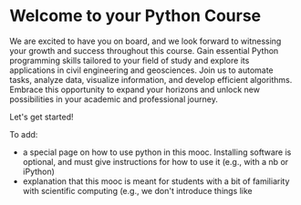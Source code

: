 # Welcome to your Python Course

We are excited to have you on board, and we look forward to witnessing your growth and success throughout this course. Gain essential Python programming skills tailored to your field of study and explore its applications in civil engineering and geosciences. Join us to automate tasks, analyze data, visualize information, and develop efficient algorithms. Embrace this opportunity to expand your horizons and unlock new possibilities in your academic and professional journey. 

Let's get started!

<!-- ```{eval-rst}
.. replite::
    :width: 100%
    :height: 500px
    :prompt: Click me!
    :prompt_color: #00aa42
``` -->

To add:
- a special page on how to use python in this mooc. Installing software is optional, and must give instructions for how to use it (e.g., with a nb or iPython)
- explanation that this mooc is meant for students with a bit of familiarity with scientific computing (e.g., we don't introduce things like 
